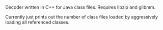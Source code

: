 Decoder written in C++ for Java class files. Requires libzip and glibmm.

Currently just prints out the number of class files loaded by aggressively loading all referenced classes.

